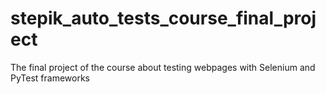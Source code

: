 # stepik_auto_tests_course_final_project
The final project of the course about testing webpages with Selenium and PyTest frameworks
